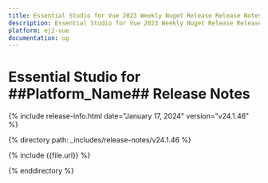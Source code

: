 ```yaml
---
title: Essential Studio for Vue 2023 Weekly Nuget Release Release Notes  
description: Essential Studio for Vue 2023 Weekly Nuget Release Release Notes  
platform: ej2-vue
documentation: ug
---
```


# Essential Studio for  ##Platform_Name##   Release Notes  

{% include release-info.html date="January 17, 2024"  version="v24.1.46" %} 

{% directory path: _includes/release-notes/v24.1.46 %}

{% include {{file.url}} %}

{% enddirectory %}